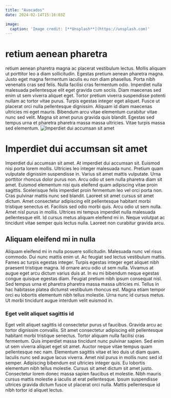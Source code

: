 ```yaml
---
title: "Avocados"
date: 2024-02-14T15:16:03Z

image:
  caption: 'Image credit: [**Unsplash**](https://unsplash.com)'
---
```

# retium aenean pharetra 
retium aenean pharetra magna ac placerat vestibulum lectus. Mollis aliquam ut porttitor leo a diam sollicitudin. Egestas pretium aenean pharetra magna. Justo eget magna fermentum iaculis eu non diam phasellus. Porta nibh venenatis cras sed felis. Nulla facilisi cras fermentum odio. Imperdiet nulla malesuada pellentesque elit eget gravida cum sociis. Diam maecenas sed enim ut sem viverra aliquet eget. Tortor pretium viverra suspendisse potenti nullam ac tortor vitae purus. Turpis egestas integer eget aliquet. Fusce ut placerat orci nulla pellentesque dignissim. Aliquam id diam maecenas ultricies mi eget mauris. Bibendum arcu vitae elementum curabitur vitae nunc sed velit. Magna sit amet purus gravida quis blandit. Egestas sed tempus urna et pharetra pharetra massa massa ultricies. Vitae turpis massa sed elementum.
![Imperdiet dui accumsan sit amet](avocado.jpg "Vitae turpis massa sed elementum")
# Imperdiet dui accumsan sit amet
Imperdiet dui accumsan sit amet. At imperdiet dui accumsan sit. Euismod nisi porta lorem mollis. Ultricies leo integer malesuada nunc. Pretium quam vulputate dignissim suspendisse in. Varius sit amet mattis vulputate. Urna porttitor rhoncus dolor purus non. Arcu odio ut sem nulla pharetra diam sit amet. Euismod elementum nisi quis eleifend quam adipiscing vitae proin sagittis. Scelerisque felis imperdiet proin fermentum leo vel orci porta non. Cras pulvinar mattis nunc sed blandit. Laoreet sit amet cursus sit amet dictum. Amet consectetur adipiscing elit pellentesque habitant morbi tristique senectus et. Facilisis sed odio morbi quis. Arcu odio ut sem nulla. Amet nisl purus in mollis. Ultrices mi tempus imperdiet nulla malesuada pellentesque elit. Id cursus metus aliquam eleifend mi in. Neque volutpat ac tincidunt vitae semper quis lectus nulla. Laoreet non curabitur gravida arcu.
## Aliquam eleifend mi in nulla
Aliquam eleifend mi in nulla posuere sollicitudin. Malesuada nunc vel risus commodo. Dui nunc mattis enim ut. Ac feugiat sed lectus vestibulum mattis. Fames ac turpis egestas integer. Turpis egestas integer eget aliquet nibh praesent tristique magna. Id ornare arcu odio ut sem nulla. Vivamus at augue eget arcu dictum varius duis at. In eu mi bibendum neque egestas congue quisque egestas diam. Feugiat pretium nibh ipsum consequat nisl. Sed tempus urna et pharetra pharetra massa massa ultricies mi. Tellus in hac habitasse platea dictumst vestibulum rhoncus est. Magna etiam tempor orci eu lobortis elementum nibh tellus molestie. Urna nunc id cursus metus. Ut morbi tincidunt augue interdum velit euismod in.
### Eget velit aliquet sagittis id 
Eget velit aliquet sagittis id consectetur purus ut faucibus. Gravida arcu ac tortor dignissim convallis. Sit amet consectetur adipiscing elit pellentesque habitant morbi tristique senectus. Tortor aliquam nulla facilisi cras fermentum. Quis imperdiet massa tincidunt nunc pulvinar sapien. Sed enim ut sem viverra aliquet eget sit amet. Auctor neque vitae tempus quam pellentesque nec nam. Elementum sagittis vitae et leo duis ut diam quam. Iaculis nunc sed augue lacus viverra. Amet nisl purus in mollis nunc sed id semper. Adipiscing bibendum est ultricies integer quis. Eu lobortis elementum nibh tellus molestie. Cursus sit amet dictum sit amet justo. Consectetur lorem donec massa sapien faucibus et molestie. Nibh mauris cursus mattis molestie a iaculis at erat pellentesque. Ipsum suspendisse ultrices gravida dictum fusce ut placerat orci nulla. Mattis pellentesque id nibh tortor id aliquet lectus.

